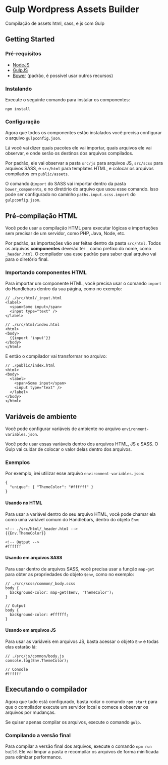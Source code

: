 # Gulp Wordpress Assets Builder
Compilação de assets html, sass, e js com Gulp

## Getting Started

### Pré-requisitos

- [NodeJS](https://nodejs.org/en/)
- [GulpJS](http://gulpjs.com/)
- [Bower](https://bower.io/) (padrão, é possível usar outros recursos)

### Instalando
Execute o seguinte comando para instalar os componentes:

    npm install

### Configuração

Agora que todos os componentes estão instalados você precisa configurar o arquivo `gulpconfig.json`.

Lá você vai dizer quais pacotes ele vai importar, quais arquivos ele vai observar, e onde serão os destinos dos arquivos compilados.

Por padrão, ele vai observar a pasta `src/js` para arquivos JS, `src/scss` para arquivos SASS, e `src/html` para templates HTML, e colocar os arquivos compilados em `public/assets`.

O comando `@import` do SASS vai importar dentro da pasta `bower_components`, e no diretório do arquivo que usou esse comando. Isso pode ser configurado no caminho `paths.input.scss.import` do `gulpconfig.json`.

## Pré-compilação HTML

Você pode usar a compilação HTML para executar lógicas e importações sem precisar de um servidor, como PHP, Java, Node, etc.

Por padrão, as importações vão ser feitas dentro da pasta `src/html`. Todos os arquivos **componentes** deverão ter `_` como prefixo do nome, como `_header.html`. O compilador usa esse padrão para saber qual arquivo vai para o diretório final.

### Importando componentes HTML

Para importar um componente HTML, você precisa usar o comando `import` do Handlebars dentro da sua página, como no exemplo:

	// ./src/html/_input.html
	<label>
	  <span>Some input</span>
	  <input type="text" />
	</label>

	// ./src/html/index.html
	<html>
	<body>
	  {{import 'input'}}
	</body>
	</html>

E então o compilador vai transformar no arquivo:

	// ./public/index.html
	<html>
	<body>
	  <label>
	    <span>Some input</span>
	    <input type="text" />
	  </label>
	</body>
	</html>

## Variáveis de ambiente

Você pode configurar variáveis de ambiente no arquivo `environment-variables.json`.

Você pode usar essas variáveis dentro dos arquivos HTML, JS e SASS. O Gulp vai cuidar de colocar o valor delas dentro dos arquivos.

### Exemplos

Por exemplo, irei utilizar esse arquivo `environment-variables.json`:

	{
	  "unique": { "ThemeColor": "#ffffff" }
	}

#### Usando no HTML

Para usar a variável dentro do seu arquivo HTML, você pode chamar ela como uma variável comum do Handlebars, dentro do objeto `Env`:

	<!-- ./src/html/_header.html -->
	{{Env.ThemeColor}}

	<!-- Output -->
	#ffffff

#### Usando em arquivos SASS

Para usar dentro de arquivos SASS, você precisa usar a função `map-get` para obter as propriedades do objeto `$env`, como no exemplo:

	// ./src/scss/common/_body.scss
	body {
	  background-color: map-get($env, 'ThemeColor');
	}

	// Output
	body {
	  background-color: #ffffff;
	}

#### Usando em arquivos JS

Para usar as variáveis em arquivos JS, basta acessar o objeto `Env` e todas elas estarão lá:

	// ./src/js/common/body.js
	console.log(Env.ThemeColor);

	// Console
	#ffffff

## Executando o compilador

Agora que tudo está configurado, basta rodar o comando `npm start` para que o compilador execute um servidor local e comece a observar os arquivos por mudanças.

Se quiser apenas compilar os arquivos, execute o comando `gulp`.

### Compilando a versão final

Para compilar a versão final dos arquivos, execute o comando `npm run build`. Ele vai limpar a pasta e recompilar os arquivos de forma minificada para otimizar performance.
